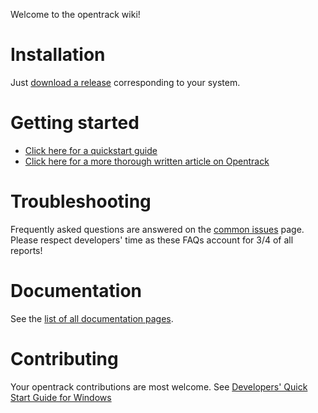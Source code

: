 Welcome to the opentrack wiki!

# Installation
Just [download a release](https://github.com/opentrack/opentrack/releases) corresponding to your system.

# Getting started
- [Click here for a quickstart guide](https://github.com/opentrack/opentrack/wiki/Quick-Start-Guide-(WIP))
- [Click here for a more thorough written article on Opentrack](https://forum.il2sturmovik.com/topic/34403-a-complete-guide-to-set-up-head-tracking-opentrack/?tab=comments#comment-580169)

# Troubleshooting
Frequently asked questions are answered on the [common
issues](https://github.com/opentrack/opentrack/wiki/common-issues) page.
Please respect developers' time as these FAQs account for 3/4
of all reports!

# Documentation
See the [list of all documentation pages](https://github.com/opentrack/opentrack/wiki/_pages).

# Contributing
Your opentrack contributions are most welcome.
See [Developers' Quick Start Guide for Windows](https://github.com/opentrack/opentrack/wiki/Developers'-Quick-Start-Guide-for-Windows)